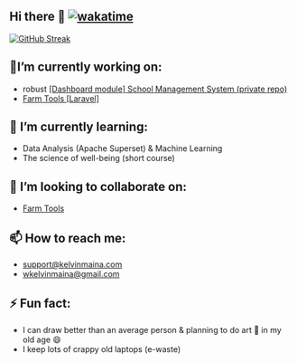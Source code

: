 ## Hi there 👋 [![wakatime](https://wakatime.com/badge/user/18b4adaa-4211-4240-abca-6c00b1e81687.svg)](https://wakatime.com/@18b4adaa-4211-4240-abca-6c00b1e81687)
<a href="https://git.io/streak-stats"><img src="https://streak-stats.demolab.com?user=kelvinmw&theme=dark" alt="GitHub Streak"></a>
<br/>
## 🔭I’m currently working on:
  - robust <a href="https:elmischools.com">[Dashboard module] School Management System (private repo)</a>
  - <a href="https://github.com/Agri-Tech-Solutions">Farm Tools [Laravel]</a><br/> 
## 🌱 I’m currently learning:
  - Data Analysis (Apache Superset) & Machine Learning
  - The science of well-being (short course)
    
## 👯 I’m looking to collaborate on:
  - <a href="https://github.com/Agri-Tech-Solutions">Farm Tools</a><br/>
  
## 📫 How to reach me:
  - support@kelvinmaina.com <br/>
  - wkelvinmaina@gmail.com <br/>
  
## ⚡ Fun fact:
  - I can draw better than an average person & planning to do art :art: in my old age 😄<br/>
  - I keep lots of crappy old laptops (e-waste)
